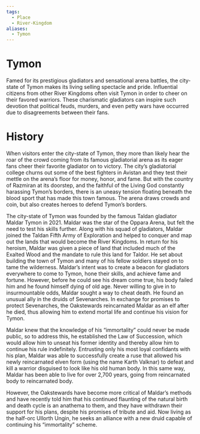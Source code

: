 ```yaml
---
tags:
  - Place
  - River-Kingdom
aliases:
  - Tymon
---
```

# Tymon
Famed for its prestigious gladiators and sensational arena battles, the city-state of Tymon makes its living selling spectacle and pride. Influential citizens from other River Kingdoms often visit Tymon in order to cheer on their favored warriors. These charismatic gladiators can inspire such devotion that political feuds, murders, and even petty wars have occurred due to disagreements between their fans.

# History
When visitors enter the city-state of Tymon, they more than likely hear the roar of the crowd coming from its famous gladiatorial arena as its eager fans cheer their favorite gladiator on to victory. The city’s gladiatorial college churns out some of the best fighters in Avistan and they test their mettle on the arena’s floor for money, honor, and fame. But with the country of Razmiran at its doorstep, and the faithful of the Living God constantly harassing Tymon’s borders, there is an uneasy tension floating beneath the blood sport that has made this town famous. The arena draws crowds and coin, but also creates heroes to defend Tymon’s borders.

The city-state of Tymon was founded by the famous Taldan gladiator Maldar Tymon in 2021. Maldar was the star of the Oppara Arena, but felt the need to test his skills further. Along with his squad of gladiators, Maldar joined the Taldan Fifth Army of Exploration and helped to conquer and map out the lands that would become the River Kingdoms. In return for his heroism, Maldar was given a piece of land that included much of the Exalted Wood and the mandate to rule this land for Taldor. He set about building the town of Tymon and many of his fellow soldiers stayed on to tame the wilderness. Maldar’s intent was to create a beacon for gladiators everywhere to come to Tymon, hone their skills, and achieve fame and fortune. However, before he could see his dream come true, his body failed him and he found himself dying of old age. Never willing to give in to insurmountable odds, Maldar sought a way to cheat death. He found an unusual ally in the druids of Sevenarches. In exchange for promises to protect Sevenarches, the Oakstewards reincarnated Maldar as an elf after he died, thus allowing him to extend mortal life and continue his vision for Tymon.

Maldar knew that the knowledge of his “immortality” could never be made public, so to address this, he established the Law of Succession, which would allow him to unseat his former identity and thereby allow him to continue his rule indefinitely. Entrusting only his most loyal confidants with his plan, Maldar was able to successfully create a ruse that allowed his newly reincarnated elven form (using the name Karth Valknar) to defeat and kill a warrior disguised to look like his old human body. In this same way, Maldar has been able to live for over 2,700 years, going from reincarnated body to reincarnated body.

However, the Oakstewards have become more critical of Maldar’s methods and have recently told him that his continued flaunting of the natural birth and death cycle is an anathema to them, and they have withdrawn their support for his plans, despite his promises of tribute and aid. Now living as the half-orc Ullorth Ungin, he seeks an alliance with a new druid capable of continuing his “immortality” scheme.
